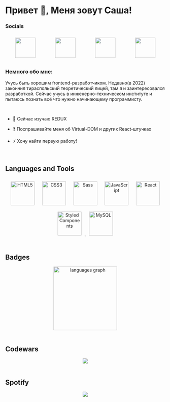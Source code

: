 ## <H1>Привет 👋, Меня зовут Саша! </H1> 
  

### Socials

<p style = "display: flex; justify-content: space-around" align="left"> 
  <a href="https://discord.com/users/Sosa#0926" target="_blank" rel="noreferrer">
    <img style="margin: 10px" src="https://raw.githubusercontent.com/danielcranney/readme-generator/main/public/icons/socials/discord.svg" width="64" height="64" />
  </a>
  <a href="https://www.github.com/AlexShatokhin" target="_blank" rel="noreferrer">
    <img style="margin: 10px" src="https://raw.githubusercontent.com/danielcranney/readme-generator/main/public/icons/socials/github.svg" width="64" height="64" />
  </a> 
  <a href="http://www.instagram.com/sasssashka" target="_blank" rel="noreferrer">
    <img style="margin: 10px" src="https://raw.githubusercontent.com/danielcranney/readme-generator/main/public/icons/socials/instagram.svg" width="64" height="64" />
  </a>
  <a href="https://t.me/sashatokhin" target="_blank" rel="noreferrer">
    <img style="margin: 10px" src="https://cdn-icons-png.flaticon.com/512/5968/5968804.png" width="64" height="64" />
  </a>
</p>


### Немного обо мне:  
Учусь быть хорошим frontend-разработчиком. Недавно(в 2022) закончил тираспольский теоретический лицей, там я и заинтересовался разработкой. Сейчас учусь в инженерно-техническом институте и пытаюсь познать всё что нужно начинающему программисту.  
  

<br/>  

- 🔭 Сейчас изучаю REDUX  
  

- ❓ Поспрашивайте меня об Virtual-DOM и других React-штучках  
  

- ⚡ Хочу найти первую работу!  
  


<br/>  


## Languages and Tools  
<div align="center">  
<a href="https://en.wikipedia.org/wiki/HTML5" target="_blank"><img style="margin: 10px" src="https://profilinator.rishav.dev/skills-assets/html5-original-wordmark.svg" alt="HTML5" height="75" /></a>  
<a href="https://www.w3schools.com/css/" target="_blank"><img style="margin: 10px" src="https://profilinator.rishav.dev/skills-assets/css3-original-wordmark.svg" alt="CSS3" height="75" /></a>  
<a href="https://sass-lang.com/" target="_blank"><img style="margin: 10px" src="https://profilinator.rishav.dev/skills-assets/sass-original.svg" alt="Sass" height="75" /></a>  
<a href="https://www.javascript.com/" target="_blank"><img style="margin: 10px" src="https://profilinator.rishav.dev/skills-assets/javascript-original.svg" alt="JavaScript" height="75" /></a>  
<a href="https://reactjs.org/" target="_blank"><img style="margin: 10px" src="https://profilinator.rishav.dev/skills-assets/react-original-wordmark.svg" alt="React" height="75" /></a>  
<a href="https://styled-components.com/" target="_blank"><img style="margin: 10px" src="https://profilinator.rishav.dev/skills-assets/styled-components.png" alt="Styled Components" height="75" />  
<a href="https://www.mysql.com/" target="_blank"><img style="margin: 10px" src="https://profilinator.rishav.dev/skills-assets/mysql-original-wordmark.svg" alt="MySQL" height="75" /></a>
</div>  

<br/>  


## Badges

<div align="center">
  <img src="https://github-readme-stats.vercel.app/api/top-langs?locale=en&hide_title=false&layout=compact&card_width=320&langs_count=5&theme=dracula&hide_border=false&username=AlexShatokhin" height="200" alt="languages graph"  />
</div>

<br/>

## Codewars  
<div align = "center"> 
  <img src = "https://github.r2v.ch/codewars?user=AlexShatokhin"/>
</div>



<br />

## Spotify

<div align="center"><img src="https://spotify-github-profile.vercel.app/api/view?uid=31avdkw55yjlbiwpzkn5b3twkgse&cover_image=true&theme=default&show_offline=false&background_color=121212&interchange=false" /></div>  
